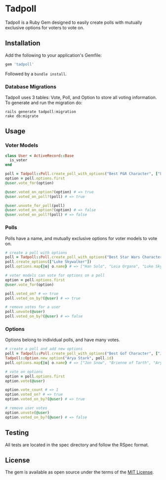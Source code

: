 # Tadpoll

Tadpoll is a Ruby Gem designed to easily create polls with mutually exclusive options for voters to vote on.

## Installation

Add the following to your application's Gemfile:

```ruby
gem 'tadpoll'
```

Followed by a ``bundle install``.

### Database Migrations

Tadpoll uses 3 tables: Vote, Poll, and Option to store all voting information.  To
generate and run the migration do:

    rails generate tadpoll:migration
    rake db:migrate

## Usage

### Voter Models

```ruby
class User < ActiveRecord::Base
  is_voter
end

poll = Tadpoll::Poll.create_poll_with_options("Best P&R Character", ["Leslie Knope", "Ron Swanson"])
option = poll.options.first
@user.vote_for(option)

@user.voted_on_option?(option) # => true
@user.voted_on_poll?(poll) # => true

@user.unvote_for_poll(poll)
@user.voted_on_option?(option) # => false
@user.voted_on_poll?(poll) # => false
```

### Polls

Polls have a name, and mutually exclusive options for voter models to vote on.

```ruby
# create a poll with options
poll = Tadpoll::Poll.create_poll_with_options("Best Star Wars Character", ["Han Solo", "Leia Organa"])
poll.create_options(["Luke Skywalker"])
poll.options.map{|o| o.name} # => ["Han Solo", "Leia Organa", "Luke Skywalker"]

# voter models can vote for options on a poll
option = poll.options.first
@user.vote_for(option)

poll.voted_on? # => true
poll.voted_on_by?(@user) # => true

# remove votes for a user
poll.unvote(@user)
poll.voted_on_by?(@user) # => false
```

### Options

Options belong to individual polls, and have many votes. 

```ruby
# create a poll and add new options
poll = Tadpoll::Poll.create_poll_with_options("Best GoT Character", ["Jon Snow", "Brienne of Tarth"])
Tadpoll::Option.new_option("Arya Stark", poll.id)
poll.options.map{|o| o.name} # => ["Jon Snow", "Brienne of Tarth", "Arya Stark"]

# vote on options
option = poll.options.first
option.vote(@user)

option.vote_count # => 1
option.voted_on? # => true
option.voted_on_by?(@user) # => true

# remove user votes
option.unvote(@user)
option.voted_on_by?(@user) # => false
```

## Testing

All tests are located in the spec directory and follow the RSpec format.

## License

The gem is available as open source under the terms of the [MIT License](http://opensource.org/licenses/MIT).

